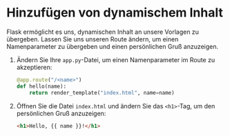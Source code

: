 # Hinzufügen von dynamischem Inhalt

Flask ermöglicht es uns, dynamischen Inhalt an unsere Vorlagen zu übergeben. Lassen Sie uns unseren Route ändern, um einen Namenparameter zu übergeben und einen persönlichen Gruß anzuzeigen.

1. Ändern Sie Ihre `app.py`-Datei, um einen Namenparameter im Route zu akzeptieren:

   ```python
   @app.route("/<name>")
   def hello(name):
       return render_template("index.html", name=name)
   ```

2. Öffnen Sie die Datei `index.html` und ändern Sie das `<h1>`-Tag, um den persönlichen Gruß anzuzeigen:

   ```html
   <h1>Hello, {{ name }}!</h1>
   ```
